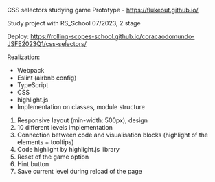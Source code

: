 CSS selectors studying game
Prototype - https://flukeout.github.io/

Study project with RS_School 07/2023, 2 stage

Deploy: https://rolling-scopes-school.github.io/coracaodomundo-JSFE2023Q1/css-selectors/

Realization:
- Webpack
- Eslint (airbnb config)
- TypeScript
- CSS
- highlight.js
- Implementation on classes, module structure

1. Responsive layout (min-width: 500px), design
2. 10 different levels implementation
3. Connection between code and visualisation blocks (highlight of the elements + tooltips)
4. Code highlight by highlight.js library
5. Reset of the game option
6. Hint button 
7. Save current level during reload of the page
